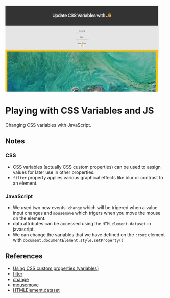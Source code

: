 [![Playing with CSS Variables and JS](assets/images/app-image.jpg)](https://tuxitop.github.io/JavaScript30/Challenges/03%20-%20Playing%20with%20CSS%20Variables%20and%20JS/ "Click for live view...")

# Playing with CSS Variables and JS
Changing CSS variables with JavaScript.

## Notes
### CSS
- CSS variables (actually CSS custom properties) can be used to assign values for later use in other properties.
- `filter` property applies various graphical effects like blur or contrast to an element.

### JavaScript
- We used two new events. `change` which will be trigered when a value input changes and `mousemove` which trigers when you move the mouse on the element.
- data attributes can be accessed using the `HTMLelement.dataset` in javascript.
- We can change the variables that we have defined on the `:root` element with `document.documentElement.style.setProperty()`

## References
- [Using CSS custom properties (variables)](https://developer.mozilla.org/en-US/docs/Web/CSS/Using_CSS_variables)
- [filter](https://developer.mozilla.org/en-US/docs/Web/CSS/filter)
- [change](https://developer.mozilla.org/en-US/docs/Web/Events/change)
- [mousemove](https://developer.mozilla.org/en-US/docs/Web/Events/mousemove)
- [HTMLElement.dataset](https://developer.mozilla.org/en-US/docs/Web/API/HTMLElement/dataset)